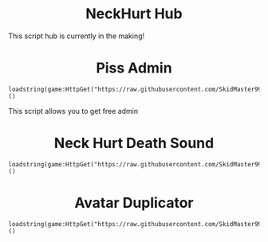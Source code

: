 <h1 align="center">NeckHurt Hub</h1>
This script hub is currently in the making!

<h1 align="center">Piss Admin</h1>

```
loadstring(game:HttpGet("https://raw.githubusercontent.com/SkidMaster999/RobloxScript/refs/heads/main/Game/PrisonLife/PissAdmin.lua"))()
```

This script allows you to get free admin


<h1 align="center">Neck Hurt Death Sound</h1>

```
loadstring(game:HttpGet("https://raw.githubusercontent.com/SkidMaster999/RobloxScript/refs/heads/main/NeckHurtsDeathSound.lua"))()
```

<h1 align="center">Avatar Duplicator</h1>

```
loadstring(game:HttpGet("https://raw.githubusercontent.com/SkidMaster999/RobloxScript/refs/heads/main/AvatarDuplicator.lua"))()
```
